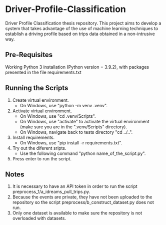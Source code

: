 # Driver-Profile-Classification
Driver Profile Classification thesis repository. This project aims to develop a system that takes advantage of the use of machine learning techniques to
establish a driving profile based on trips data obtained in a non-intrusive way.

Pre-Requisites
--------------

Working Python 3 installation (Python version = 3.9.2), with packages presented in the file requirements.txt


Running the Scripts
-------------------

1. Create virtual environment.
   * On Windows, use "python -m venv .venv".
2. Activate virtual environment.
   * On Windows, use "cd .venv/Scripts".
   * On Windows, use "activate" to activate the virtual environment (make sure you are in the ".venv/Scripts" directory).
   * On Windows, navigate back to tests directory "cd ../..".
3. Install requirements.
   * On Windows, use "pip install -r requirements.txt".
4. Try out the diferent sripts.
   * Use the following command "python name_of_the_script.py".
5. Press enter to run the script.


Notes
-----

1. It is necessary to have an API token in order to run the script preprocess_1/a_idreams_pull_trips.py.
2. Because the events are private, they have not been uploaded to the repository so the script preprocess/b_construct_dataset.py does not run.
3. Only one dataset is available to make sure the repository is not overloaded with datasets.
